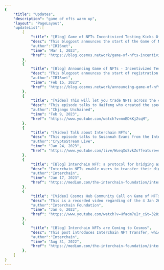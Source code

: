 ```yaml
---
{
    "title": "Updates",
    "description": "game of nfts warm up",
    "layout": "PageLayout",
    "updateList":[
        {
            "title": "[Blog] Game of NFTs Incentivized Testing Kicks Off!",
            "desc": "This blogpost announces the start of the Game of NFTs phase 1 incentivized testing, and released rules and requirements with more details.",
            "author":"IRISnet",
            "time": "Mar 1, 2023",
            "href": "https://blog.cosmos.network/game-of-nfts-incentivized-testing-kicks-off-c4ce529b4922",
        },
        {
            "title": "[Blog] Announcing Game of NFTs - Incentivized Testnet is Open for Registration!",
            "desc": "This blogpost announces the start of registration for GoN phase 1 incentivized testing, and provides an overall introduction to this event.",
            "author":"IRISnet",
            "time": "Feb 15, 2023",
            "href": "https://blog.cosmos.network/announcing-game-of-nfts-phase-1-incentivized-testnet-is-open-for-registration-44091b05520e",
        },
        {
            "title": "[Video] This will let you trade NFTs across the cosmos network",
            "desc": "This episode talks to Haifeng who created the spec, discussing its implication for Cosmos Appchains and the Interchain ecosystem, sharing updates about the new incentivized testnet and hackathon, the Game of NFTs.",
            "author":"Chjango Unchained",
            "time": "Feb 9, 2023",
            "href": "https://www.youtube.com/watch?v=mmEDkKjZsqM",
        },
        {
            "title": "[Video] Talk about Interchain NFTs",
            "desc": "This episode talks to Susannah Evans from the Interchain Foundation, discussing Cosmos NFTs, interoperability, Interchain NFTs and other topics.",
            "author":"CryptoStream Live",
            "time": "Jan 24, 2023",
            "href": "https://www.youtube.com/live/WueqXoSvkZo?feature=share",
        },
        {
            "title": "[Blog] Interchain NFT: a protocol for bridging assets between chains",
            "desc": "Interchain NFTs enable users to transfer their digital assets across previously fragmented networks, providing the flexibility to choose which chains their NFTs use. No longer beholden to a single chain, users can leverage the unique capabilities and communities of different chains, platforms and apps.",
            "author":"Interchain",
            "time": "Jan 17, 2023",
            "href": "https://medium.com/the-interchain-foundation/interchain-nft-a-protocol-for-bridging-assets-between-chains-9473cd47cba7",
        },
        {
            "title": "[Video] Cosmos Hub Community Call on Game of NFTs",
            "desc": "This is a recorded video regarding of the 4 Jan 2023 Cosmos Hub community call, hosted on Twitter: Game of NFTs - a event for Interchain NFTs.",
            "author":"Interchain Foundation",
            "time": "Jan 6, 2022",
            "href": "https://www.youtube.com/watch?v=Hfadm7uIr_c&t=328s",
        },
        {
            "title": "[Blog] Interchain NFTs are Coming to Cosmos",
            "desc": "This post introduces Interchain NFT Transfer, which brings NFT capability into Cosmos, facilitates interoperability and expands the capabilities of IBC, the Inter-Blockchain Communication protocol.",
            "author":"Interchain",
            "time": "Aug 31, 2022",
            "href": "https://medium.com/the-interchain-foundation/interchain-nfts-are-coming-to-cosmos-e01e3abe3d37",
        },
    ]
}
---
```

